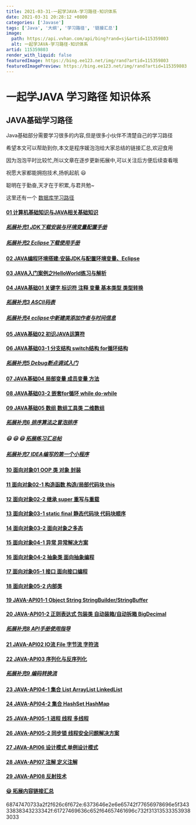 ```yaml
---
title: 2021-03-31-一起学JAVA-学习路径-知识体系
date: 2021-03-31 20:28:12 +0800
categories: ['Javase']
tags: ['Java', '大纲', '学习路径', '链接汇总']
image:
  path: https://api.vvhan.com/api/bing?rand=sj&artid=115359803
  alt: 一起学JAVA-学习路径-知识体系
artid: 115359803
render_with_liquid: false
featuredImage: https://bing.ee123.net/img/rand?artid=115359803
featuredImagePreview: https://bing.ee123.net/img/rand?artid=115359803
---
```


# 一起学JAVA 学习路径 知识体系

## JAVA基础学习路径

Java基础部分需要学习很多的内容,但是很多小伙伴不清楚自己的学习路径

希望本文可以帮助到你,本文是程序媛泡泡给大家总结的链接汇总,欢迎食用
  
因为泡泡平时比较忙,所以文章在逐步更新拓展中,可以关注后方便后续查看哦
  
祝愿大家都能拥抱技术,扬帆起航 😃
  
聪明在于勤奋,天才在于积累,与君共勉~
  
这里还有一个
[数据库学习路径](https://chengxiaoyu-paopao.blog.csdn.net/article/details/123202434)

#### [01 计算机基础知识与JAVA相关基础知识](https://blog.csdn.net/weixin_43884234/article/details/115343616)

##### [拓展补充1 JDK下载安装与环境变量配置手册](https://blog.csdn.net/weixin_43884234/article/details/116239057)

##### [拓展补充2 Eclipse下载使用手册](https://blog.csdn.net/weixin_43884234/article/details/116244735)

#### [02 JAVA编程环境搭建:安装JDK与配置环境变量、Eclipse](https://blog.csdn.net/weixin_43884234/article/details/115345033)

#### [03 JAVA入门案例之HelloWorld练习与解析](https://blog.csdn.net/weixin_43884234/article/details/115345638)

#### [04 JAVA基础01 关键字 标识符 注释 变量 基本类型 类型转换](https://blog.csdn.net/weixin_43884234/article/details/115360083)

##### [拓展补充3 ASCII码表](https://blog.csdn.net/weixin_43884234/article/details/115361490)

##### [拓展补充4 eclipse中新建类添加作者与时间信息](https://blog.csdn.net/weixin_43884234/article/details/115361634)

#### [05 JAVA基础02 初识JAVA运算符](https://blog.csdn.net/weixin_43884234/article/details/115361956)

#### [06 JAVA基础03-1 分支结构 switch结构 for循环结构](https://blog.csdn.net/weixin_43884234/article/details/115372436)

##### [拓展补充5 Debug断点调试入门](https://chengxiaoyu-paopao.blog.csdn.net/article/details/119356187)

#### [07 JAVA基础04 局部变量 成员变量 方法](https://blog.csdn.net/weixin_43884234/article/details/115387741)

#### [08 JAVA基础03-2 嵌套for循环 while do-while](https://blog.csdn.net/weixin_43884234/article/details/115387195)

#### [09 JAVA基础05 数组 数组工具类 二维数组](https://blog.csdn.net/weixin_43884234/article/details/115389831)

##### [拓展补充6 排序算法之冒泡排序](https://blog.csdn.net/weixin_43884234/article/details/116290961)

##### 😃 😃 😃 [拓展练习汇总帖](https://blog.csdn.net/weixin_43884234/article/details/116569562)

##### [拓展补充7 IDEA编写的第一个小程序](https://chengxiaoyu-paopao.blog.csdn.net/article/details/119460335)

#### [10 面向对象01 OOP 类 对象 封装](https://blog.csdn.net/weixin_43884234/article/details/116455968)

#### [11 面向对象02-1 构造函数 构造/局部代码块 this](https://blog.csdn.net/weixin_43884234/article/details/116584339)

#### [12 面向对象02-2 继承 super 重写与重载](https://blog.csdn.net/weixin_43884234/article/details/116584746)

#### [13 面向对象03-1 static final 静态代码块 代码块顺序](https://blog.csdn.net/weixin_43884234/article/details/116590436)

#### [14 面向对象03-2 面向对象之多态](https://blog.csdn.net/weixin_43884234/article/details/116593803)

#### [15 面向对象04-1 异常 异常解决方案](https://blog.csdn.net/weixin_43884234/article/details/116639280)

#### [16 面向对象04-2 抽象类 面向抽象编程](https://blog.csdn.net/weixin_43884234/article/details/116645789)

#### [17 面向对象05-1 接口 面向接口编程](https://blog.csdn.net/weixin_43884234/article/details/116746919)

#### [18 面向对象05-2 内部类](https://blog.csdn.net/weixin_43884234/article/details/115057708)

#### [19 JAVA-API01-1 Object String StringBuilder/StringBuffer](https://blog.csdn.net/weixin_43884234/article/details/116864328)

#### [20 JAVA-API01-2 正则表达式 包装类 自动装箱/自动拆箱 BigDecimal](https://blog.csdn.net/weixin_43884234/article/details/116865138)

##### [拓展补充8 API手册使用指导](https://blog.csdn.net/weixin_43884234/article/details/116866019)

#### [21 JAVA-API02 IO流 File 字节流 字符流](https://blog.csdn.net/weixin_43884234/article/details/116952152)

#### [22 JAVA-API03 序列化与反序列化](https://blog.csdn.net/weixin_43884234/article/details/114926995)

##### [拓展补充9 编码转换流](https://blog.csdn.net/weixin_43884234/article/details/117002385)

#### [23 JAVA-API04-1 集合 List ArrayList LinkedList](https://blog.csdn.net/weixin_43884234/article/details/117014424)

#### [24 JAVA-API04-2 集合 HashSet HashMap](https://blog.csdn.net/weixin_43884234/article/details/117073174)

#### [25 JAVA-API05-1 进程 线程 多线程](https://blog.csdn.net/weixin_43884234/article/details/114954221)

#### [26 JAVA-API05-2 同步锁 线程安全问题解决方案](https://blog.csdn.net/weixin_43884234/article/details/115049704)

#### [27 JAVA-API06 设计模式 单例设计模式](https://blog.csdn.net/weixin_43884234/article/details/115055253)

#### [28 JAVA-API07 注解 定义注解](https://blog.csdn.net/weixin_43884234/article/details/115055781)

#### [29 JAVA-API08 反射技术](https://blog.csdn.net/weixin_43884234/article/details/115056812)

#### [😃 拓展内容链接汇总](https://chengxiaoyu-paopao.blog.csdn.net/article/details/119377178)

68747470733a2f2f626c6f672e:6373646e2e6e65742f77656978696e5f34333838343233342f:61727469636c652f64657461696c732f313135333539383033